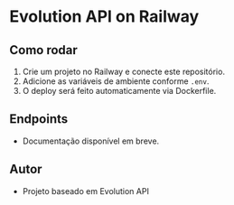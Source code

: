# Evolution API on Railway

## Como rodar

1. Crie um projeto no Railway e conecte este repositório.
2. Adicione as variáveis de ambiente conforme `.env`.
3. O deploy será feito automaticamente via Dockerfile.

## Endpoints
- Documentação disponível em breve.

## Autor
- Projeto baseado em Evolution API
